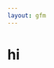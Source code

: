 ```yaml
---
layout: gfm
---
```


<script type="text/javascript" src="http://code.jquery.com/jquery-latest.min.js"></script>

# hi
<script>
(function(d, s, id) {
  var js, fjs = d.getElementsByTagName(s)[0];
  if (d.getElementById(id)) return;
  js = d.createElement(s); js.id = id;
  js.src = "//connect.facebook.net/en_US/sdk.js#xfbml=1&version=v2.4&appId=1406472523010822";
  fjs.parentNode.insertBefore(js, fjs);
}(document, 'script', 'facebook-jssdk'));

  $(document).ready(function(){ // executes js when document is ready. Allows js to be put in head. Good practice.
    var link = window.location.href.replace(/\?fb_comment_id=.*/g,"")
    console.log("here: \n" + link);
    $(".fb-com").attr("data-href",link).attr("data-numposts","5").attr("class","fb-comments").attr("style","background-color:#E9DBEF ; border-radius: 10px; margin-top:15px;")
  });
</script>

<div class="fb-com"></div>
